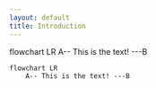 ```yaml
---
layout: default
title: Introduction
---
```


flowchart LR
    A-- This is the text! ---B
	
```mermaid
flowchart LR
    A-- This is the text! ---B
```
